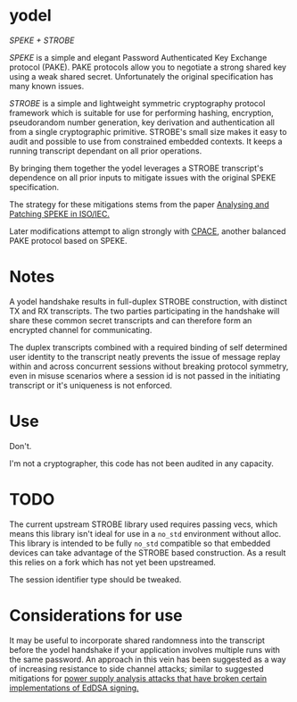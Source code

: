 # yodel

*SPEKE + STROBE*

*SPEKE* is a simple and elegant Password Authenticated Key Exchange protocol (PAKE). PAKE
protocols allow you to negotiate a strong shared key using a weak shared
secret. Unfortunately the original specification has many known issues.

*STROBE* is a simple and lightweight symmetric cryptography protocol framework which
is suitable for use for performing hashing, encryption, pseudorandom number
generation, key derivation and authentication all from a single cryptographic primitive.
STROBE's small size makes it easy to audit and possible to use from constrained
embedded contexts. It keeps a running transcript dependant on all prior operations.

By bringing them together the yodel leverages a STROBE transcript's dependence
on all prior inputs to mitigate issues with the original SPEKE specification.

The strategy for these mitigations stems from the paper
[Analysing and Patching SPEKE in ISO/IEC.](https://arxiv.org/pdf/1802.04900.pdf)

Later modifications attempt to align strongly with [CPACE](https://datatracker.ietf.org/doc/html/draft-irtf-cfrg-cpace), another balanced PAKE protocol based on SPEKE.

# Notes

A yodel handshake results in full-duplex STROBE construction, with distinct TX and RX
transcripts. The two parties participating in the handshake will share these
common secret transcripts and can therefore form an encrypted channel for communicating.

The duplex transcripts combined with a required binding of self determined user identity to
the transcript neatly prevents the issue of message replay within and across concurrent
sessions without breaking protocol symmetry, even in misuse scenarios where
a session id is not passed in the initiating transcript or it's uniqueness is not enforced.

# Use

Don't.

I'm not a cryptographer, this code has not been audited in any capacity.

# TODO

The current upstream STROBE library used requires passing vecs, which means this library
isn't ideal for use in a `no_std` environment without alloc. This library is
intended to be fully `no_std` compatible so that embedded devices can take
advantage of the STROBE based construction. As a result this relies on a fork
which has not yet been upstreamed.

The session identifier type should be tweaked.

# Considerations for use

It may be useful to incorporate shared randomness into the transcript
before the yodel handshake if your application involves multiple runs
with the same password.  An approach in this vein has been suggested as
a way of increasing resistance to side channel attacks; similar to
suggested mitigations for [power supply analysis attacks that have broken
certain implementations of EdDSA signing.](https://eprint.iacr.org/2017/985.pdf)
